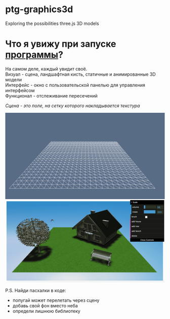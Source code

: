 # ptg-graphics3d
Еxploring the possibilities three.js
3D models

<h1 align="left">Что я увижу при запуске <a href="https://github.com/RRolich/ptg-graphics3d/blob/main/main.js" target="_blank">программы</a>?</h1>

На самом деле, каждый увидит своё.   
Визуал - сцена, ландшафтная кисть, статичные и анимированные 3D модели  
Интерфейс - окно с пользовательской панелью для управления интерфейсом  
Функционал - отслеживание пересечений  

*Сцена - это поле, на сетку которого накладывается текстура*

<img src="https://github.com/RRolich/ptg-graphics3d/blob/main/img/base.png" alt="сетка" style="max-width: 100%;">

<img src="https://github.com/RRolich/ptg-graphics3d/blob/main/img/zoom.png" alt="фулл" style="max-width: 100%;">

P.S.
Найди пасхалки в коде: 
- попугай может перелетать через сцену
- добавь свой фон вместо неба
- определи лишнюю библиотеку
